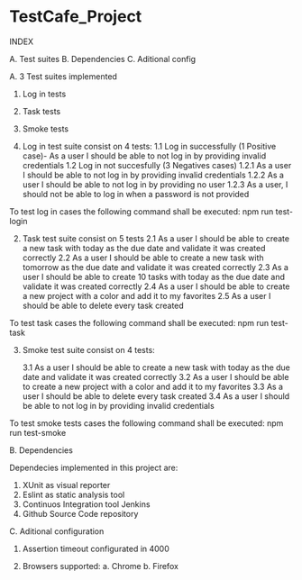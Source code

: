 # TestCafe_Project

INDEX

A. Test suites
B. Dependencies
C. Aditional config

A. 3 Test suites implemented

1. Log in tests
2. Task tests
3. Smoke tests

1. Log in test suite consist on 4 tests:
    1.1 Log in successfully (1 Positive case)- As a user I should be able to not log in by providing invalid credentials
    1.2 Log in not succesfully (3 Negatives cases)
        1.2.1 As a user I should be able to not log in by providing invalid credentials 
        1.2.2 As a user I should be able to not log in by providing no user
        1.2.3 As a user, I should not be able to log in when a password is not provided 

To test log in cases the following command shall be executed: npm run test-login 

2. Task test suite consist on 5 tests
    2.1 As a user I should be able to create a new task with today as the due date and validate it was created correctly
    2.2 As a user I should be able to create a new task with tomorrow as the due date and validate it was created correctly
    2.3 As a user I should be able to create 10 tasks with today as the due date and validate it was created correctly
    2.4 As a user I should be able to create a new project with a color and add it to my favorites
    2.5 As a user I should be able to delete every task created

To test task cases the following command shall be executed: npm run test-task 

3. Smoke test suite consist on 4 tests:

    3.1 As a user I should be able to create a new task with today as the due date and validate it was created correctly
    3.2 As a user I should be able to create a new project with a color and add it to my favorites
    3.3 As a user I should be able to delete every task created
    3.4 As a user I should be able to not log in by providing invalid credentials

To test smoke tests cases the following command shall be executed: npm run test-smoke 

B. Dependencies

Dependecies implemented in this project are:
1. XUnit as visual reporter
2. Eslint as static analysis tool 
3. Continuos Integration tool Jenkins
4. Github Source Code repository


C. Aditional configuration

1. Assertion timeout configurated in 4000

2. Browsers supported:
    a. Chrome
    b. Firefox








